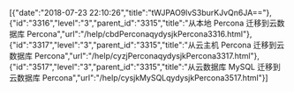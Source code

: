 [{"date":"2018-07-23 22:10:26","title":"tWJPAO9lvS3burKJvQn6JA=="},{"id":"3316","level":"3","parent_id":"3315","title":"从本地 Percona 迁移到云数据库 Percona","url":"/help/cbdPerconaqydysjkPercona3316.html"},{"id":"3317","level":"3","parent_id":"3315","title":"从云主机 Percona 迁移到云数据库 Percona","url":"/help/cyzjPerconaqydysjkPercona3317.html"},{"id":"3517","level":"3","parent_id":"3315","title":"从云数据库 MySQL 迁移到云数据库 Percona","url":"/help/cysjkMySQLqydysjkPercona3517.html"}]